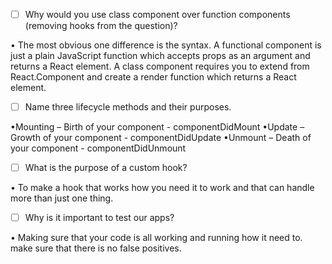 - [ ] Why would you use class component over function components (removing hooks from the question)?

• The most obvious one difference is the syntax. A functional component is just a plain JavaScript function which accepts props as an argument and returns a React element. A class component requires you to extend from React.Component and create a render function which returns a React element.

- [ ] Name three lifecycle methods and their purposes.

•Mounting – Birth of your component - componentDidMount
•Update – Growth of your component - componentDidUpdate
•Unmount – Death of your component - componentDidUnmount

- [ ] What is the purpose of a custom hook?

• To make a hook that works how you need it to work and that can handle more than just one thing.

- [ ] Why is it important to test our apps?

• Making sure that your code is all working and running how it need to. make sure that there is no false positives.
